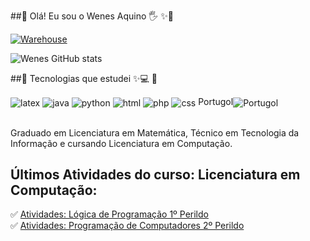 ##📌 Olá! Eu sou o Wenes Aquino 🖐️ ✨🌟

[![Warehouse](https://img.shields.io/website-up-down-green-red/http/monip.org.svg?style=for-the-badge&logo=html5&logoColor=white)](https://3dwarehouse.sketchup.com/by/wenesaquino)

![Wenes GitHub stats](https://github-readme-stats.vercel.app/api?username=wenesga&show_icons=true&theme=dracula&count_private=true)

##📌 Tecnologias que estudei ✨💻 📖

<div style="display: inline_block">
  <img align="center" alt="latex" src="https://img.shields.io/badge/Made%20with-LaTeX-B53D2B.svg?style=for-the-badge&logo=openjdk&logoColor=white" />
  <img align="center" alt="java" src="https://img.shields.io/badge/Java-ED8B00?style=for-the-badge&logo=openjdk&logoColor=white" />
  <img align="center" alt="python" src="https://img.shields.io/badge/Python-2F4387?style=for-the-badge&logo=python&logoColor=white" />
  <img align="center" alt="html" src="https://img.shields.io/badge/HTML-239120?style=for-the-badge&logo=html5&logoColor=white" />
  <img align="center" alt="php" src="https://img.shields.io/badge/PHP-7F4CFF?style=for-the-badge&logo=php&logoColor=white" />
  <img align="center" alt="css" src="https://img.shields.io/badge/CSS-4C82AD?&style=for-the-badge&logo=css3&logoColor=white" />
  Portugol<img align="center" alt="Portugol" src="https://raw.githubusercontent.com/UNIVALI-LITE/Portugol-Studio/master/ide/src/main/resources/br/univali/ps/ui/icones/Dark/pequeno/light_pix.png" />
</div><br/>

Graduado em Licenciatura em Matemática, Técnico em Tecnologia da Informação e cursando Licenciatura em Computação.

## Últimos Atividades do curso: Licenciatura em Computação:

✅ [Atividades: Lógica de Programação 1º Perildo](https://github.com/wenesga/Atividade-de-Logica-Programacao)<br/>
✅ [Atividades: Programação de Computadores 2º Perildo](https://github.com/wenesga/Atividades-de-Programacao)<br/>

